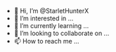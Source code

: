 - 👋 Hi, I’m @StarletHunterX
- 👀 I’m interested in ...
- 🌱 I’m currently learning ...
- 💞️ I’m looking to collaborate on ...
- 📫 How to reach me ...

<!---
StarletHunterX/StarletHunterX is a ✨ special ✨ repository because its `README.md` (this file) appears on your GitHub profile.
You can click the Preview link to take a look at your changes.
--->
